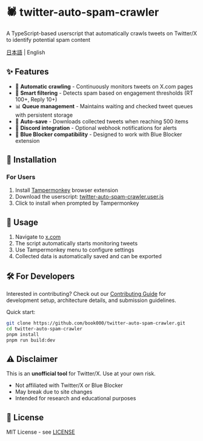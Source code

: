 # 🕷️ twitter-auto-spam-crawler

A TypeScript-based userscript that automatically crawls tweets on Twitter/X to identify potential spam content

[日本語](README-ja.md) | English

## ✨ Features

- 🔄 **Automatic crawling** - Continuously monitors tweets on X.com pages
- 🎯 **Smart filtering** - Detects spam based on engagement thresholds (RT 100+, Reply 10+)
- 📊 **Queue management** - Maintains waiting and checked tweet queues with persistent storage
- 💾 **Auto-save** - Downloads collected tweets when reaching 500 items
- 🔔 **Discord integration** - Optional webhook notifications for alerts
- 🧩 **Blue Blocker compatibility** - Designed to work with Blue Blocker extension

## 🚀 Installation

### For Users

1. Install [Tampermonkey](https://www.tampermonkey.net/) browser extension
2. Download the userscript: [twitter-auto-spam-crawler.user.js](https://github.com/book000/twitter-auto-spam-crawler/releases/latest/download/twitter-auto-spam-crawler.user.js)
3. Click to install when prompted by Tampermonkey

## 📖 Usage

1. Navigate to [x.com](https://x.com)
2. The script automatically starts monitoring tweets
3. Use Tampermonkey menu to configure settings
4. Collected data is automatically saved and can be exported

## 🛠️ For Developers

Interested in contributing? Check out our [Contributing Guide](.github/CONTRIBUTING.md) for development setup, architecture details, and submission guidelines.

Quick start:
```bash
git clone https://github.com/book000/twitter-auto-spam-crawler.git
cd twitter-auto-spam-crawler
pnpm install
pnpm run build:dev
```

## ⚠️ Disclaimer

This is an **unofficial tool** for Twitter/X. Use at your own risk.

- Not affiliated with Twitter/X or Blue Blocker
- May break due to site changes
- Intended for research and educational purposes

## 📑 License

MIT License - see [LICENSE](LICENSE)